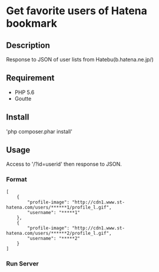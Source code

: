 Get favorite users of Hatena bookmark
====
## Description
Response to JSON of user lists from Hatebu(b.hatena.ne.jp/)

## Requirement
- PHP 5.6
- Goutte

## Install
'php composer.phar install'

## Usage
Access to
'/?id=userid' then response to JSON.
### Format
```
[
    {
        "profile-image": "http://cdn1.www.st-hatena.com/users/******1/profile_l.gif",
        "username": "*****1"
    }, 
    {
        "profile-image": "http://cdn1.www.st-hatena.com/users/******2/profile_l.gif",
        "username": "*****2"
    }
]
```
### Run Server
